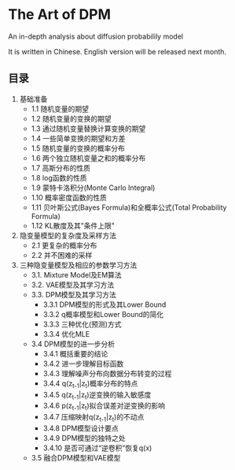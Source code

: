 # The Art of DPM

An in-depth analysis about diffusion probabilily model

It is written in Chinese. English version will be released next month.


## 目录

1. 基础准备  
   - 1.1 随机变量的期望  
   - 1.2 随机变量的变换的期望  
   - 1.3 通过随机变量替换计算变换的期望  
   - 1.4 一些简单变换的期望和方差  
   - 1.5 随机变量的变换的概率分布  
   - 1.6 两个独立随机变量之和的概率分布  
   - 1.7 高斯分布的性质  
   - 1.8 log函数的性质  
   - 1.9 蒙特卡洛积分(Monte Carlo Integral)  
   - 1.10 概率密度函数的性质  
   - 1.11 贝叶斯公式(Bayes Formula)和全概率公式(Total Probability Formula)  
   - 1.12 KL散度及其"条件上限"  
2. 隐变量模型的复杂度及采样方法  
	- 2.1 更复杂的概率分布  
	- 2.2 并不困难的采样  
3. 三种隐变量模型及相应的参数学习方法  
	- 3.1. Mixture Model及EM算法  
	- 3.2. VAE模型及其学习方法  
	- 3.3. DPM模型及其学习方法    
		+ 3.3.1 DPM模型的形式及其Lower Bound    
		+ 3.3.2 q概率模型和Lower Bound的简化  
		+ 3.3.3 三种优化(预测)方式  
		+ 3.3.4 优化MLE  
	+ 3.4 DPM模型的进一步分析  
		+ 3.4.1 概括重要的结论  
		+ 3.4.2 进一步理解目标函数  
		+ 3.4.3 理解噪声分布向数据分布转变的过程  
		+ 3.4.4 q(z<sub>t-1</sub>|z<sub>t</sub>)概率分布的特点  
		+ 3.4.5 q(z<sub>t-1</sub>|z<sub>t</sub>)逆变换的输入敏感度  
		+ 3.4.6 p(z<sub>t-1</sub>|z<sub>t</sub>)拟合误差对逆变换的影响  
		+ 3.4.7 压缩映射q(z<sub>t-1</sub>|z<sub>t</sub>)的不动点  
		+ 3.4.8 DPM模型设计要点  
		+ 3.4.9 DPM模型的独特之处  
		+ 3.4.10 是否可通过“逆卷积”恢复q(x)  
	- 3.5 融合DPM模型和VAE模型  